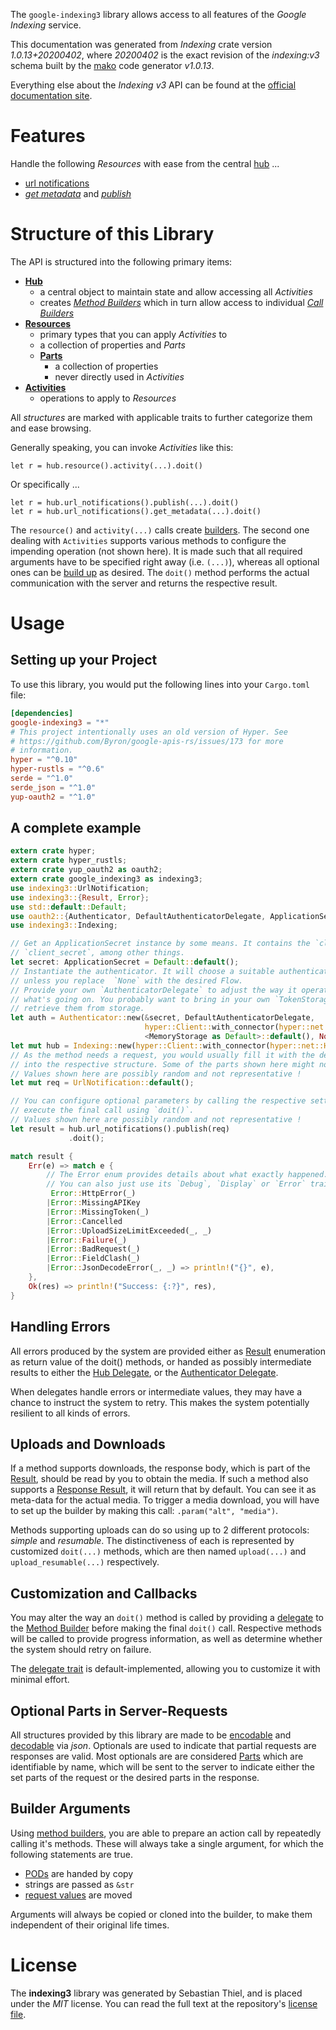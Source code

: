 <!---
DO NOT EDIT !
This file was generated automatically from 'src/mako/api/README.md.mako'
DO NOT EDIT !
-->
The `google-indexing3` library allows access to all features of the *Google Indexing* service.

This documentation was generated from *Indexing* crate version *1.0.13+20200402*, where *20200402* is the exact revision of the *indexing:v3* schema built by the [mako](http://www.makotemplates.org/) code generator *v1.0.13*.

Everything else about the *Indexing* *v3* API can be found at the
[official documentation site](https://developers.google.com/search/apis/indexing-api/).
# Features

Handle the following *Resources* with ease from the central [hub](https://docs.rs/google-indexing3/1.0.13+20200402/google_indexing3/struct.Indexing.html) ... 

* [url notifications](https://docs.rs/google-indexing3/1.0.13+20200402/google_indexing3/struct.UrlNotification.html)
 * [*get metadata*](https://docs.rs/google-indexing3/1.0.13+20200402/google_indexing3/struct.UrlNotificationGetMetadataCall.html) and [*publish*](https://docs.rs/google-indexing3/1.0.13+20200402/google_indexing3/struct.UrlNotificationPublishCall.html)




# Structure of this Library

The API is structured into the following primary items:

* **[Hub](https://docs.rs/google-indexing3/1.0.13+20200402/google_indexing3/struct.Indexing.html)**
    * a central object to maintain state and allow accessing all *Activities*
    * creates [*Method Builders*](https://docs.rs/google-indexing3/1.0.13+20200402/google_indexing3/trait.MethodsBuilder.html) which in turn
      allow access to individual [*Call Builders*](https://docs.rs/google-indexing3/1.0.13+20200402/google_indexing3/trait.CallBuilder.html)
* **[Resources](https://docs.rs/google-indexing3/1.0.13+20200402/google_indexing3/trait.Resource.html)**
    * primary types that you can apply *Activities* to
    * a collection of properties and *Parts*
    * **[Parts](https://docs.rs/google-indexing3/1.0.13+20200402/google_indexing3/trait.Part.html)**
        * a collection of properties
        * never directly used in *Activities*
* **[Activities](https://docs.rs/google-indexing3/1.0.13+20200402/google_indexing3/trait.CallBuilder.html)**
    * operations to apply to *Resources*

All *structures* are marked with applicable traits to further categorize them and ease browsing.

Generally speaking, you can invoke *Activities* like this:

```Rust,ignore
let r = hub.resource().activity(...).doit()
```

Or specifically ...

```ignore
let r = hub.url_notifications().publish(...).doit()
let r = hub.url_notifications().get_metadata(...).doit()
```

The `resource()` and `activity(...)` calls create [builders][builder-pattern]. The second one dealing with `Activities` 
supports various methods to configure the impending operation (not shown here). It is made such that all required arguments have to be 
specified right away (i.e. `(...)`), whereas all optional ones can be [build up][builder-pattern] as desired.
The `doit()` method performs the actual communication with the server and returns the respective result.

# Usage

## Setting up your Project

To use this library, you would put the following lines into your `Cargo.toml` file:

```toml
[dependencies]
google-indexing3 = "*"
# This project intentionally uses an old version of Hyper. See
# https://github.com/Byron/google-apis-rs/issues/173 for more
# information.
hyper = "^0.10"
hyper-rustls = "^0.6"
serde = "^1.0"
serde_json = "^1.0"
yup-oauth2 = "^1.0"
```

## A complete example

```Rust
extern crate hyper;
extern crate hyper_rustls;
extern crate yup_oauth2 as oauth2;
extern crate google_indexing3 as indexing3;
use indexing3::UrlNotification;
use indexing3::{Result, Error};
use std::default::Default;
use oauth2::{Authenticator, DefaultAuthenticatorDelegate, ApplicationSecret, MemoryStorage};
use indexing3::Indexing;

// Get an ApplicationSecret instance by some means. It contains the `client_id` and 
// `client_secret`, among other things.
let secret: ApplicationSecret = Default::default();
// Instantiate the authenticator. It will choose a suitable authentication flow for you, 
// unless you replace  `None` with the desired Flow.
// Provide your own `AuthenticatorDelegate` to adjust the way it operates and get feedback about 
// what's going on. You probably want to bring in your own `TokenStorage` to persist tokens and
// retrieve them from storage.
let auth = Authenticator::new(&secret, DefaultAuthenticatorDelegate,
                              hyper::Client::with_connector(hyper::net::HttpsConnector::new(hyper_rustls::TlsClient::new())),
                              <MemoryStorage as Default>::default(), None);
let mut hub = Indexing::new(hyper::Client::with_connector(hyper::net::HttpsConnector::new(hyper_rustls::TlsClient::new())), auth);
// As the method needs a request, you would usually fill it with the desired information
// into the respective structure. Some of the parts shown here might not be applicable !
// Values shown here are possibly random and not representative !
let mut req = UrlNotification::default();

// You can configure optional parameters by calling the respective setters at will, and
// execute the final call using `doit()`.
// Values shown here are possibly random and not representative !
let result = hub.url_notifications().publish(req)
             .doit();

match result {
    Err(e) => match e {
        // The Error enum provides details about what exactly happened.
        // You can also just use its `Debug`, `Display` or `Error` traits
         Error::HttpError(_)
        |Error::MissingAPIKey
        |Error::MissingToken(_)
        |Error::Cancelled
        |Error::UploadSizeLimitExceeded(_, _)
        |Error::Failure(_)
        |Error::BadRequest(_)
        |Error::FieldClash(_)
        |Error::JsonDecodeError(_, _) => println!("{}", e),
    },
    Ok(res) => println!("Success: {:?}", res),
}

```
## Handling Errors

All errors produced by the system are provided either as [Result](https://docs.rs/google-indexing3/1.0.13+20200402/google_indexing3/enum.Result.html) enumeration as return value of 
the doit() methods, or handed as possibly intermediate results to either the 
[Hub Delegate](https://docs.rs/google-indexing3/1.0.13+20200402/google_indexing3/trait.Delegate.html), or the [Authenticator Delegate](https://docs.rs/yup-oauth2/*/yup_oauth2/trait.AuthenticatorDelegate.html).

When delegates handle errors or intermediate values, they may have a chance to instruct the system to retry. This 
makes the system potentially resilient to all kinds of errors.

## Uploads and Downloads
If a method supports downloads, the response body, which is part of the [Result](https://docs.rs/google-indexing3/1.0.13+20200402/google_indexing3/enum.Result.html), should be
read by you to obtain the media.
If such a method also supports a [Response Result](https://docs.rs/google-indexing3/1.0.13+20200402/google_indexing3/trait.ResponseResult.html), it will return that by default.
You can see it as meta-data for the actual media. To trigger a media download, you will have to set up the builder by making
this call: `.param("alt", "media")`.

Methods supporting uploads can do so using up to 2 different protocols: 
*simple* and *resumable*. The distinctiveness of each is represented by customized 
`doit(...)` methods, which are then named `upload(...)` and `upload_resumable(...)` respectively.

## Customization and Callbacks

You may alter the way an `doit()` method is called by providing a [delegate](https://docs.rs/google-indexing3/1.0.13+20200402/google_indexing3/trait.Delegate.html) to the 
[Method Builder](https://docs.rs/google-indexing3/1.0.13+20200402/google_indexing3/trait.CallBuilder.html) before making the final `doit()` call. 
Respective methods will be called to provide progress information, as well as determine whether the system should 
retry on failure.

The [delegate trait](https://docs.rs/google-indexing3/1.0.13+20200402/google_indexing3/trait.Delegate.html) is default-implemented, allowing you to customize it with minimal effort.

## Optional Parts in Server-Requests

All structures provided by this library are made to be [encodable](https://docs.rs/google-indexing3/1.0.13+20200402/google_indexing3/trait.RequestValue.html) and 
[decodable](https://docs.rs/google-indexing3/1.0.13+20200402/google_indexing3/trait.ResponseResult.html) via *json*. Optionals are used to indicate that partial requests are responses 
are valid.
Most optionals are are considered [Parts](https://docs.rs/google-indexing3/1.0.13+20200402/google_indexing3/trait.Part.html) which are identifiable by name, which will be sent to 
the server to indicate either the set parts of the request or the desired parts in the response.

## Builder Arguments

Using [method builders](https://docs.rs/google-indexing3/1.0.13+20200402/google_indexing3/trait.CallBuilder.html), you are able to prepare an action call by repeatedly calling it's methods.
These will always take a single argument, for which the following statements are true.

* [PODs][wiki-pod] are handed by copy
* strings are passed as `&str`
* [request values](https://docs.rs/google-indexing3/1.0.13+20200402/google_indexing3/trait.RequestValue.html) are moved

Arguments will always be copied or cloned into the builder, to make them independent of their original life times.

[wiki-pod]: http://en.wikipedia.org/wiki/Plain_old_data_structure
[builder-pattern]: http://en.wikipedia.org/wiki/Builder_pattern
[google-go-api]: https://github.com/google/google-api-go-client

# License
The **indexing3** library was generated by Sebastian Thiel, and is placed 
under the *MIT* license.
You can read the full text at the repository's [license file][repo-license].

[repo-license]: https://github.com/Byron/google-apis-rsblob/master/LICENSE.md
